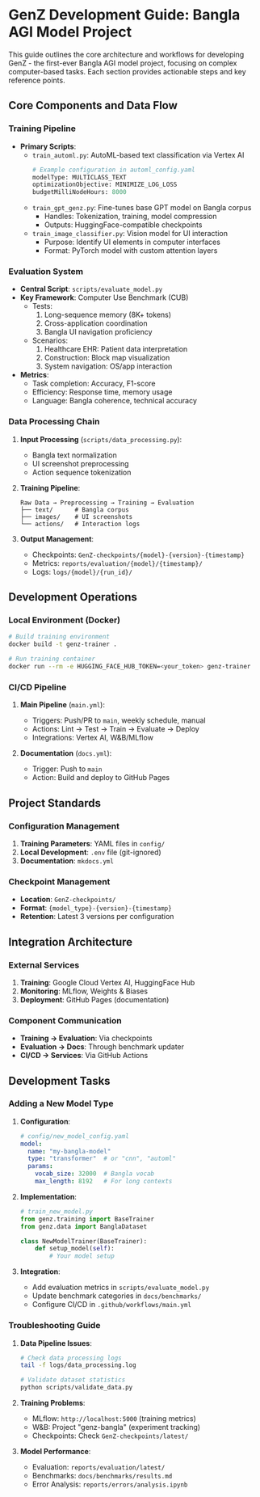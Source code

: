 # GenZ Development Guide: Bangla AGI Model Project

This guide outlines the core architecture and workflows for developing GenZ - the first-ever Bangla AGI model project, focusing on complex computer-based tasks. Each section provides actionable steps and key reference points.

## Core Components and Data Flow

### Training Pipeline
- **Primary Scripts**: 
  - `train_automl.py`: AutoML-based text classification via Vertex AI
    ```python
    # Example configuration in automl_config.yaml
    modelType: MULTICLASS_TEXT
    optimizationObjective: MINIMIZE_LOG_LOSS
    budgetMilliNodeHours: 8000
    ```
  - `train_gpt_genz.py`: Fine-tunes base GPT model on Bangla corpus
    - Handles: Tokenization, training, model compression
    - Outputs: HuggingFace-compatible checkpoints
  - `train_image_classifier.py`: Vision model for UI interaction
    - Purpose: Identify UI elements in computer interfaces
    - Format: PyTorch model with custom attention layers

### Evaluation System
- **Central Script**: `scripts/evaluate_model.py`
- **Key Framework**: Computer Use Benchmark (CUB)
  - Tests: 
    1. Long-sequence memory (8K+ tokens)
    2. Cross-application coordination
    3. Bangla UI navigation proficiency
  - Scenarios: 
    1. Healthcare EHR: Patient data interpretation
    2. Construction: Block map visualization
    3. System navigation: OS/app interaction
- **Metrics**: 
  - Task completion: Accuracy, F1-score
  - Efficiency: Response time, memory usage
  - Language: Bangla coherence, technical accuracy

### Data Processing Chain
1. **Input Processing** (`scripts/data_processing.py`):
   - Bangla text normalization
   - UI screenshot preprocessing
   - Action sequence tokenization
   
2. **Training Pipeline**:
   ```
   Raw Data → Preprocessing → Training → Evaluation
   ├── text/      # Bangla corpus
   ├── images/    # UI screenshots
   └── actions/   # Interaction logs
   ```

3. **Output Management**:
   - Checkpoints: `GenZ-checkpoints/{model}-{version}-{timestamp}`
   - Metrics: `reports/evaluation/{model}/{timestamp}/`
   - Logs: `logs/{model}/{run_id}/`

## Development Operations

### Local Environment (Docker)
```bash
# Build training environment
docker build -t genz-trainer .

# Run training container
docker run --rm -e HUGGING_FACE_HUB_TOKEN=<your_token> genz-trainer
```

### CI/CD Pipeline
1. **Main Pipeline** (`main.yml`):
   - Triggers: Push/PR to `main`, weekly schedule, manual
   - Actions: Lint → Test → Train → Evaluate → Deploy
   - Integrations: Vertex AI, W&B/MLflow

2. **Documentation** (`docs.yml`):
   - Trigger: Push to `main`
   - Action: Build and deploy to GitHub Pages

## Project Standards

### Configuration Management
1. **Training Parameters**: YAML files in `config/`
2. **Local Development**: `.env` file (git-ignored)
3. **Documentation**: `mkdocs.yml`

### Checkpoint Management
- **Location**: `GenZ-checkpoints/`
- **Format**: `{model_type}-{version}-{timestamp}`
- **Retention**: Latest 3 versions per configuration

## Integration Architecture

### External Services
1. **Training**: Google Cloud Vertex AI, HuggingFace Hub
2. **Monitoring**: MLflow, Weights & Biases
3. **Deployment**: GitHub Pages (documentation)

### Component Communication
- **Training → Evaluation**: Via checkpoints
- **Evaluation → Docs**: Through benchmark updater
- **CI/CD → Services**: Via GitHub Actions

## Development Tasks

### Adding a New Model Type
1. **Configuration**:
   ```yaml
   # config/new_model_config.yaml
   model:
     name: "my-bangla-model"
     type: "transformer"  # or "cnn", "automl"
     params:
       vocab_size: 32000  # Bangla vocab
       max_length: 8192   # For long contexts
   ```

2. **Implementation**:
   ```python
   # train_new_model.py
   from genz.training import BaseTrainer
   from genz.data import BanglaDataset

   class NewModelTrainer(BaseTrainer):
       def setup_model(self):
           # Your model setup
   ```

3. **Integration**:
   - Add evaluation metrics in `scripts/evaluate_model.py`
   - Update benchmark categories in `docs/benchmarks/`
   - Configure CI/CD in `.github/workflows/main.yml`

### Troubleshooting Guide
1. **Data Pipeline Issues**:
   ```bash
   # Check data processing logs
   tail -f logs/data_processing.log
   
   # Validate dataset statistics
   python scripts/validate_data.py
   ```

2. **Training Problems**:
   - MLflow: `http://localhost:5000` (training metrics)
   - W&B: Project "genz-bangla" (experiment tracking)
   - Checkpoints: Check `GenZ-checkpoints/latest/`

3. **Model Performance**:
   - Evaluation: `reports/evaluation/latest/`
   - Benchmarks: `docs/benchmarks/results.md`
   - Error Analysis: `reports/errors/analysis.ipynb`
